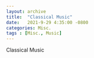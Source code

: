 ```yaml
---
layout: archive
title:  "Classical Music"
date:   2021-9-29 4:35:00 -0800
categories: Misc.
tags : [Misc., Music]
---
```



Classical Music

